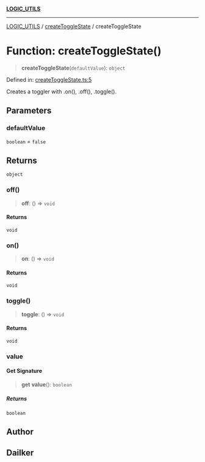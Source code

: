 [**LOGIC_UTILS**](../../README.md)

***

[LOGIC_UTILS](../../README.md) / [createToggleState](../README.md) / createToggleState

# Function: createToggleState()

> **createToggleState**(`defaultValue`): `object`

Defined in: [createToggleState.ts:5](https://github.com/dailker/everyutil/blob/2c6c8c707de5d4a5d228d272d2d21855929838e2/src/logic/createToggleState.ts#L5)

Creates a toggler with .on(), .off(), .toggle().

## Parameters

### defaultValue

`boolean` = `false`

## Returns

`object`

### off()

> **off**: () => `void`

#### Returns

`void`

### on()

> **on**: () => `void`

#### Returns

`void`

### toggle()

> **toggle**: () => `void`

#### Returns

`void`

### value

#### Get Signature

> **get** **value**(): `boolean`

##### Returns

`boolean`

## Author

## Dailker
